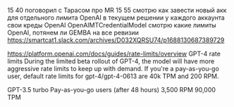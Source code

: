 15 40
поговорил с Тарасом про MR
15 55
смотрю как завести новый акк для отдельного лимита OpenAI
  в текущем решении у каждого аккаунта свои креды OpenAI
  OpenAIMTCredentialModel
смотрю какие лимиты OpenAI, потянем ли GEMBA на все ревизии
  https://smartcat1.slack.com/archives/D032XQRSU74/p1688130687389729

  https://platform.openai.com/docs/guides/rate-limits/overview
  GPT-4 rate limits
    During the limited beta rollout of GPT-4, the model will have more aggressive
    rate limits to keep up with demand. If you're a pay-as-you-go user, default
    rate limits for gpt-4/gpt-4-0613 are 40k TPM and 200 RPM.

  GPT-3.5 turbo
  Pay-as-you-go users (after 48 hours) 3,500 RPM 90,000 TPM
